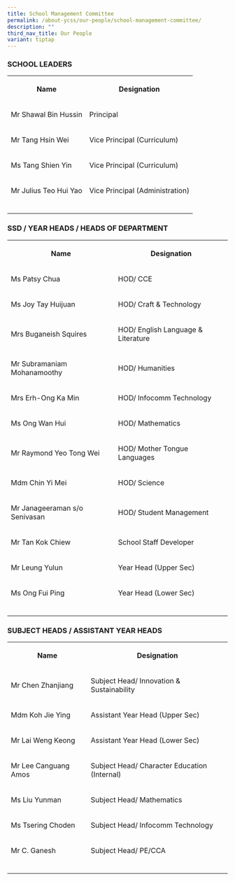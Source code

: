 ```yaml
---
title: School Management Committee
permalink: /about-ycss/our-people/school-management-committee/
description: ""
third_nav_title: Our People
variant: tiptap
---
```

<h3>SCHOOL LEADERS</h3>
<table style="minWidth: 50px">
<colgroup>
<col>
<col>
</colgroup>
<tbody>
<tr>
<th rowspan="1" colspan="1">
<p>Name</p>
</th>
<th rowspan="1" colspan="1">
<p>Designation</p>
</th>
</tr>
<tr>
<td rowspan="1" colspan="1">
<p>Mr Shawal Bin Hussin</p>
</td>
<td rowspan="1" colspan="1">
<p>Principal</p>
</td>
</tr>
<tr>
<td rowspan="1" colspan="1">
<p>Mr Tang Hsin Wei</p>
</td>
<td rowspan="1" colspan="1">
<p>Vice Principal (Curriculum)</p>
</td>
</tr>
<tr>
<td rowspan="1" colspan="1">
<p>Ms Tang Shien Yin</p>
</td>
<td rowspan="1" colspan="1">
<p>Vice Principal (Curriculum)</p>
</td>
</tr>
<tr>
<td rowspan="1" colspan="1">
<p>Mr Julius Teo Hui Yao</p>
</td>
<td rowspan="1" colspan="1">
<p>Vice Principal (Administration)</p>
</td>
</tr>
<tr>
<td rowspan="1" colspan="1">
<p></p>
</td>
<td rowspan="1" colspan="1">
<p></p>
</td>
</tr>
</tbody>
</table>
<h3>SSD / YEAR HEADS / HEADS OF DEPARTMENT</h3>
<table style="minWidth: 50px">
<colgroup>
<col>
<col>
</colgroup>
<tbody>
<tr>
<th rowspan="1" colspan="1">
<p>Name</p>
</th>
<th rowspan="1" colspan="1">
<p>Designation</p>
</th>
</tr>
<tr>
<td rowspan="1" colspan="1">
<p>Ms Patsy Chua</p>
</td>
<td rowspan="1" colspan="1">
<p>HOD/ CCE</p>
</td>
</tr>
<tr>
<td rowspan="1" colspan="1">
<p>Ms Joy Tay Huijuan</p>
</td>
<td rowspan="1" colspan="1">
<p>HOD/ Craft &amp; Technology</p>
</td>
</tr>
<tr>
<td rowspan="1" colspan="1">
<p>Mrs Buganeish Squires</p>
</td>
<td rowspan="1" colspan="1">
<p>HOD/ English Language &amp; Literature</p>
</td>
</tr>
<tr>
<td rowspan="1" colspan="1">
<p>Mr Subramaniam Mohanamoothy</p>
</td>
<td rowspan="1" colspan="1">
<p>HOD/ Humanities</p>
</td>
</tr>
<tr>
<td rowspan="1" colspan="1">
<p>Mrs Erh-Ong Ka Min</p>
</td>
<td rowspan="1" colspan="1">
<p>HOD/ Infocomm Technology</p>
</td>
</tr>
<tr>
<td rowspan="1" colspan="1">
<p>Ms Ong Wan Hui</p>
</td>
<td rowspan="1" colspan="1">
<p>HOD/ Mathematics</p>
</td>
</tr>
<tr>
<td rowspan="1" colspan="1">
<p>Mr Raymond Yeo Tong Wei</p>
</td>
<td rowspan="1" colspan="1">
<p>HOD/ Mother Tongue Languages</p>
</td>
</tr>
<tr>
<td rowspan="1" colspan="1">
<p>Mdm Chin Yi Mei</p>
</td>
<td rowspan="1" colspan="1">
<p>HOD/ Science</p>
</td>
</tr>
<tr>
<td rowspan="1" colspan="1">
<p>Mr Janageeraman s/o Senivasan</p>
</td>
<td rowspan="1" colspan="1">
<p>HOD/ Student Management</p>
</td>
</tr>
<tr>
<td rowspan="1" colspan="1">
<p>Mr Tan Kok Chiew</p>
</td>
<td rowspan="1" colspan="1">
<p>School Staff Developer</p>
</td>
</tr>
<tr>
<td rowspan="1" colspan="1">
<p>Mr Leung Yulun</p>
</td>
<td rowspan="1" colspan="1">
<p>Year Head (Upper Sec)</p>
</td>
</tr>
<tr>
<td rowspan="1" colspan="1">
<p>Ms Ong Fui Ping</p>
</td>
<td rowspan="1" colspan="1">
<p>Year Head (Lower Sec)</p>
</td>
</tr>
<tr>
<td rowspan="1" colspan="1">
<p></p>
</td>
<td rowspan="1" colspan="1">
<p></p>
</td>
</tr>
</tbody>
</table>
<h3>SUBJECT HEADS / ASSISTANT YEAR HEADS</h3>
<table style="minWidth: 50px">
<colgroup>
<col>
<col>
</colgroup>
<tbody>
<tr>
<th rowspan="1" colspan="1">
<p>Name</p>
</th>
<th rowspan="1" colspan="1">
<p>Designation</p>
</th>
</tr>
<tr>
<td rowspan="1" colspan="1">
<p>Mr Chen Zhanjiang</p>
</td>
<td rowspan="1" colspan="1">
<p>Subject Head/ Innovation &amp; Sustainability</p>
</td>
</tr>
<tr>
<td rowspan="1" colspan="1">
<p>Mdm Koh Jie Ying</p>
</td>
<td rowspan="1" colspan="1">
<p>Assistant Year Head (Upper Sec)</p>
</td>
</tr>
<tr>
<td rowspan="1" colspan="1">
<p>Mr Lai Weng Keong</p>
</td>
<td rowspan="1" colspan="1">
<p>Assistant Year Head (Lower Sec)</p>
</td>
</tr>
<tr>
<td rowspan="1" colspan="1">
<p>Mr Lee Canguang Amos</p>
</td>
<td rowspan="1" colspan="1">
<p>Subject Head/ Character Education (Internal)</p>
</td>
</tr>
<tr>
<td rowspan="1" colspan="1">
<p>Ms Liu Yunman</p>
</td>
<td rowspan="1" colspan="1">
<p>Subject Head/ Mathematics</p>
</td>
</tr>
<tr>
<td rowspan="1" colspan="1">
<p>Ms Tsering Choden</p>
</td>
<td rowspan="1" colspan="1">
<p>Subject Head/ Infocomm Technology</p>
</td>
</tr>
<tr>
<td rowspan="1" colspan="1">
<p>Mr C. Ganesh</p>
</td>
<td rowspan="1" colspan="1">
<p>Subject Head/ PE/CCA</p>
</td>
</tr>
<tr>
<td rowspan="1" colspan="1">
<p></p>
</td>
<td rowspan="1" colspan="1">
<p></p>
</td>
</tr>
</tbody>
</table>
<p></p>